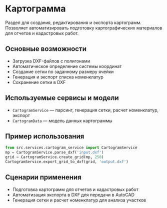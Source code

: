 # Картограмма

Раздел для создания, редактирования и экспорта картограмм. Позволяет автоматизировать подготовку картографических материалов для отчетов и кадастровых работ.

## Основные возможности
- Загрузка DXF-файлов с полигонами
- Автоматическое определение системы координат
- Создание сетки по заданному размеру ячейки
- Генерация и экспорт списка номенклатур
- Сохранение сетки в DXF

## Используемые сервисы и модели
- `CartogramService` — парсинг, генерация сетки, расчет номенклатур, экспорт
- `CartogramData` — модель данных картограммы

## Пример использования
```python
from src.services.cartogram_service import CartogramService
mp = CartogramService.parse_dxf('input.dxf')
grid = CartogramService.create_grid(mp, 250)
CartogramService.export_grid_to_dxf(grid, 'output.dxf')
```

## Сценарии применения
- Подготовка картограмм для отчетов и кадастровых работ
- Автоматизация экспорта в DXF для передачи в AutoCAD
- Генерация сетки и расчет номенклатур для анализа участков 